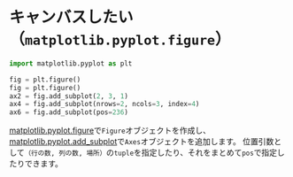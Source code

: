 # キャンバスしたい（``matplotlib.pyplot.figure``）

```python
import matplotlib.pyplot as plt

fig = plt.figure()
fig = plt.figure()
ax2 = fig.add_subplot(2, 3, 1)
ax4 = fig.add_subplot(nrows=2, ncols=3, index=4)
ax6 = fig.add_subplot(pos=236)
```

[matplotlib.pyplot.figure](https://matplotlib.org/stable/api/_as_gen/matplotlib.pyplot.figure.html)で``Figure``オブジェクトを作成し、
[matplotlib.pyplot.add_subplot](https://matplotlib.org/stable/api/_as_gen/matplotlib.pyplot.subplot.html)で``Axes``オブジェクトを追加します。
位置引数として``（行の数, 列の数, 場所）``の``tuple``を指定したり、それをまとめて``pos``で指定したりできます。
